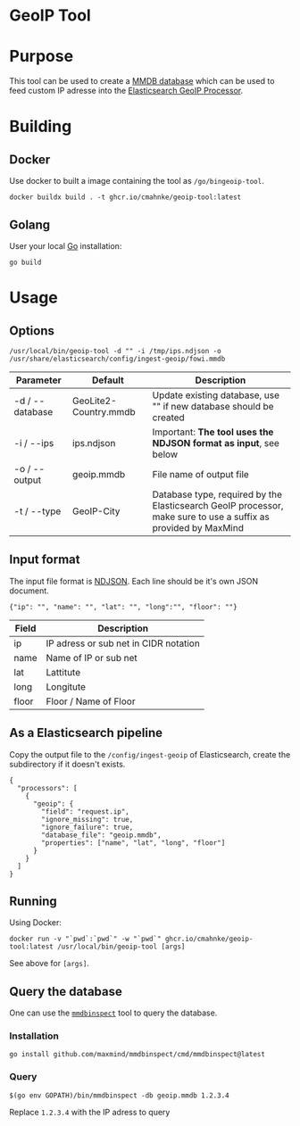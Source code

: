 GeoIP Tool
==========

# Purpose

This tool can be used to create a [MMDB database](https://maxmind.github.io/MaxMind-DB/) which can be used to feed custom IP adresse into the [Elasticsearch GeoIP Processor](https://www.elastic.co/guide/en/elasticsearch/reference/current/geoip-processor.html).

# Building

## Docker

Use docker to built a image containing the tool as `/go/bingeoip-tool`.

```
docker buildx build . -t ghcr.io/cmahnke/geoip-tool:latest
```

## Golang

User your local [Go](https://go.dev/) installation:

```
go build
```

# Usage

## Options

```
/usr/local/bin/geoip-tool -d "" -i /tmp/ips.ndjson -o /usr/share/elasticsearch/config/ingest-geoip/fowi.mmdb
```

| Parameter       | Default               | Description                                                                                                    |
|-----------------|-----------------------|----------------------------------------------------------------------------------------------------------------|
| -d / --database | GeoLite2-Country.mmdb | Update existing database, use "" if new database should be created                                             |
| -i / --ips      | ips.ndjson              | Important: **The tool uses the NDJSON format as input**, see below                                           |
| -o / --output   | geoip.mmdb            | File name of output file                                                                                       |
| -t / --type     | GeoIP-City            | Database type, required by the Elasticsearch GeoIP processor, make sure to use a suffix as provided by MaxMind |

## Input format

The input file format is [NDJSON](http://ndjson.org/). Each line should be it's own JSON document.

```
{"ip": "", "name": "", "lat": "", "long":"", "floor": ""}
```

| Field | Description                           |
|-------|---------------------------------------|
| ip    | IP adress or sub net in CIDR notation |
| name  | Name of IP or sub net                 |
| lat   | Lattitute                             |
| long  | Longitute                             |
| floor | Floor / Name of Floor                 |


## As a Elasticsearch pipeline

Copy the output file to the `/config/ingest-geoip` of Elasticsearch, create the subdirectory if it doesn't exists.

```
{
  "processors": [
    {
      "geoip": {
        "field": "request.ip",
        "ignore_missing": true,
        "ignore_failure": true,
        "database_file": "geoip.mmdb",
        "properties": ["name", "lat", "long", "floor"]
      }
    }
  ]
}
```

## Running

Using Docker:

```
docker run -v "`pwd`:`pwd`" -w "`pwd`" ghcr.io/cmahnke/geoip-tool:latest /usr/local/bin/geoip-tool [args]
```

See above for `[args]`.

## Query the database

One can use the [`mmdbinspect`](https://github.com/maxmind/mmdbinspect) tool to query the database.

### Installation

```
go install github.com/maxmind/mmdbinspect/cmd/mmdbinspect@latest
```

### Query

```
$(go env GOPATH)/bin/mmdbinspect -db geoip.mmdb 1.2.3.4
```

Replace `1.2.3.4` with the IP adress to query